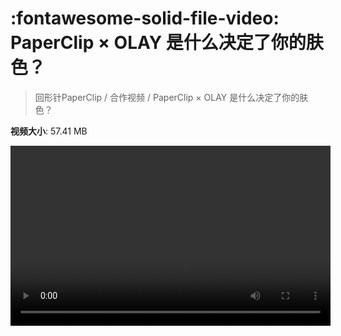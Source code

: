 # :fontawesome-solid-file-video: PaperClip × OLAY 是什么决定了你的肤色？

> 回形针PaperClip / 合作视频 / PaperClip × OLAY 是什么决定了你的肤色？

**视频大小**: 57.41 MB

<video id="V-59e1e54f54e538a08852fdad5871dec2" width="512" height="288" preload="none" playsinline webkit-playsinline></video>
